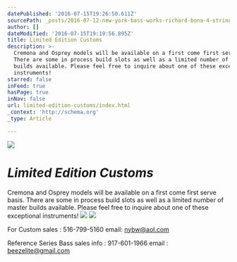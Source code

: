 ```yaml
---
datePublished: '2016-07-15T19:26:50.611Z'
sourcePath: _posts/2016-07-12-new-york-bass-works-richard-bona-4-string-fretless.md
author: []
dateModified: '2016-07-15T19:19:56.895Z'
title: Limited Edition Customs
description: >-
  Cremona and Osprey models will be available on a first come first serve basis.
  There are some in process build slots as well as a limited number of master
  builds available. Please feel free to inquire about one of these exceptional
  instruments!
starred: false
inFeed: true
hasPage: true
inNav: false
url: limited-edition-customs/index.html
_context: 'http://schema.org'
_type: Article

---
```

![](https://imgflo.herokuapp.com/graph/vahj1ThiexotieMo/f105407f2c973dc4074bf90fa980ac2e/croprotate.jpg?cropheight=2831&cropwidth=5833&degrees=0&input=https%3A%2F%2Fthe-grid-user-content.s3-us-west-2.amazonaws.com%2F8aa8efda-a872-4468-8dd2-bac6cd265cc2.jpg&x=0&y=0)

# _**Limited Edition Customs**_

Cremona and Osprey models will be available on a first come first serve basis. There are some in process build slots as well as a limited number of master builds available. Please feel free to inquire about one of these exceptional instruments!
![](https://the-grid-user-content.s3-us-west-2.amazonaws.com/822460ed-318e-41a9-a2e5-4fb99dcf9367.jpg)
![](https://the-grid-user-content.s3-us-west-2.amazonaws.com/62261a3a-630a-4c77-be6f-7731ece51772.jpg)

For Custom sales : 516-799-5160 email: nybw@aol.com

Reference Series Bass sales info : 917-601-1966 email : beezelite@gmail.com